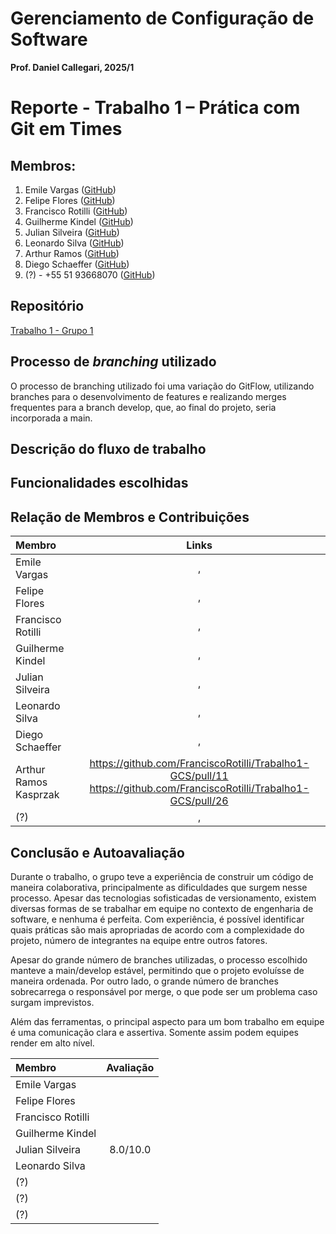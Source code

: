 
# Gerenciamento de Configuração de Software
**Prof. Daniel Callegari, 2025/1**

# Reporte - Trabalho 1 – Prática com Git em Times

## Membros:
1. Emile Vargas ([GitHub](https://github.com/emivargxs))
1. Felipe Flores ([GitHub](https://github.com/FelipeSF97))
1. Francisco Rotilli ([GitHub](https://github.com/FranciscoRotilli))
1. Guilherme Kindel ([GitHub](https://github.com/Kindelgui))
1. Julian Silveira ([GitHub](https://github.com/jfrvs))
1. Leonardo Silva ([GitHub](https://github.com/LeonardollSilva))
1. Arthur Ramos ([GitHub](https://github.com/kasprzak-k))
1. Diego Schaeffer ([GitHub](https://github.com/szchaeffer))
1. (?) - +55 51 93668070 ([GitHub](https://github.com/))

## Repositório

[Trabalho 1 - Grupo 1](https://github.com/FranciscoRotilli/Trabalho1-GCS)

## Processo de *branching* utilizado

O processo de branching utilizado foi uma variação do GitFlow, utilizando branches para o desenvolvimento de features e realizando merges frequentes para a branch develop, que, ao final do projeto, seria incorporada a main.

## Descrição do fluxo de trabalho

## Funcionalidades escolhidas

## Relação de Membros e Contribuições

| Membro | Links |
|:-----|:------:|
| Emile Vargas | [](), []() |
| Felipe Flores | [](), []() |
| Francisco Rotilli | [](), []() |
| Guilherme Kindel | [](), []() |
| Julian Silveira | [](), []() |
| Leonardo Silva | [](), []() |
| Diego Schaeffer | [](), []() |
| Arthur Ramos Kasprzak | []()https://github.com/FranciscoRotilli/Trabalho1-GCS/pull/11 https://github.com/FranciscoRotilli/Trabalho1-GCS/pull/26 []() |
| (?) | [](), []() |

## Conclusão e Autoavaliação

Durante o trabalho, o grupo teve a experiência de construir um código de maneira colaborativa, principalmente as dificuldades que surgem nesse processo. Apesar das tecnologias sofisticadas de versionamento, existem diversas formas de se trabalhar em equipe no contexto de engenharia de software, e nenhuma é perfeita. Com experiência, é possível identificar quais práticas são mais apropriadas de acordo com a complexidade do projeto, número de integrantes na equipe entre outros fatores.

Apesar do grande número de branches utilizadas, o processo escolhido manteve a main/develop estável, permitindo que o projeto evoluísse de maneira ordenada. Por outro lado, o grande número de branches sobrecarrega o responsável por merge, o que pode ser um problema caso surgam imprevistos.

Além das ferramentas, o principal aspecto para um bom trabalho em equipe é uma comunicação clara e assertiva. Somente assim podem equipes render em alto nível.

| Membro | Avaliação |
|:-----|:------:|
| Emile Vargas |  |
| Felipe Flores |  |
| Francisco Rotilli |  |
| Guilherme Kindel |  |
| Julian Silveira | 8.0/10.0 |
| Leonardo Silva |  |
| (?) |  |
| (?) |  |
| (?) |  |
